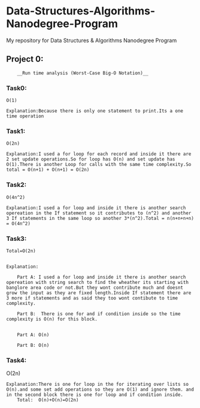 # Data-Structures-Algorithms-Nanodegree-Program
My repository for Data Structures &amp; Algorithms Nanodegree Program


## Project 0:
 		__Run time analysis (Worst-Case Big-O Notation)__



### Task0:

	O(1)

	Explanation:Because there is only one statement to print.Its a one time operation



### Task1:

	O(2n)

	Explanation:I used a for loop for each record and inside it there are 2 set update operations.So for loop has O(n) and set update has O(1).There is another Loop for calls with the same time complexity.So total = O(n+1) + O(n+1) = O(2n) 



### Task2:

	O(4n^2)

	Explanation:I used a for loop and inside it there is another search opereation in the If statement so it contributes to (n^2) and another 3 If statements in the same loop so another 3*(n^2).Total = n(n+n+n+n) = O(4n^2)



### Task3:

	Total=O(2n)
	

	Explanation:

		Part A:	I used a for loop and inside it there is another search opereation with string search to find the wheather its starting with banglore area code or not.But they wont contribute much and doesnt grow the input as they are fixed length.Inside If statement there are 3 more if statements and as said they too wont contibute to time complexity.

		Part B:  There is one for and if condition inside so the time complexity is O(n) for this block.

			
		Part A:	O(n)

		Part B: O(n)
### Task4:
O(2n)

	Explanation:There is one for loop in the for iterating over lists so O(n).and some set add operations so they are O(1) and ignore them. and in the second block there is one for loop and if condition inside.		
		Total:	O(n)+O(n)=O(2n)


